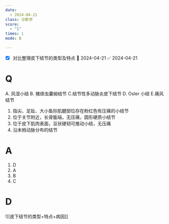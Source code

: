 ```yaml
---
date:
  - 2024-04-21
class: 诊断学
score:
  - "1"
times: 1
mode: B

--- 
```

- [x] 对比整理皮下结节的类型及特点 📅 2024-04-21 ✅ 2024-04-21


# Q
A. 风湿小结 
B. 猪绦虫囊蚴结节
C.结节性多动脉炎皮下结节 
D. Osler 小结
E.痛风结节

1. 指尖、足趾、大小鱼际肌腱部位存在粉红色有压痛的小结节
2. 位于关节附近，长骨骺端，无压痛，圆形硬质小结节
3. 位于皮下肌肉表面，豆状硬韧可推动小结，无压痛
4. 沿末梢动脉分布的结节

# A

1. D
2. A
3. B
4. C




# D
![[皮下结节的类型+特点+病因]]